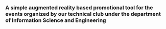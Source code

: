 <h3>A simple augmented reality based promotional tool for the events organized by our technical club under the department of Information Science and Engineering</h3>
